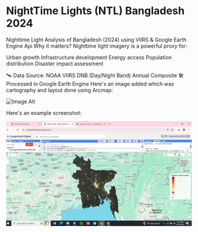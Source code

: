 # NightTime Lights (NTL) Bangladesh 2024
Nighttime Light Analysis of Bangladesh (2024) using VIIRS &amp; Google Earth Engine Api
Why it matters?
Nighttime light imagery is a powerful proxy for:

Urban growth
Infrastructure development
Energy access
Population distribution
Disaster impact assessment

🛰️ Data Source:
NOAA VIIRS DNB (Day/Night Band) Annual Composite
🛠️ Processed in Google Earth Engine
Here's an image added which was cartography and layout done using Arcmap:

![Image Alt](https://github.com/Joti00517/NTL-Bangladesh-2024/blob/d921bb357cdf27aeadbfd3802ec9f158e2d87f72/NTL_2024_01.jpg)

Here's an example screenshot:

![Image Alt](https://github.com/Joti00517/NTL-Bangladesh-2024/blob/cfc83b9713e2069ee9a736e48d56f69e0af1a466/NTL_2024_GEE.jpg)
